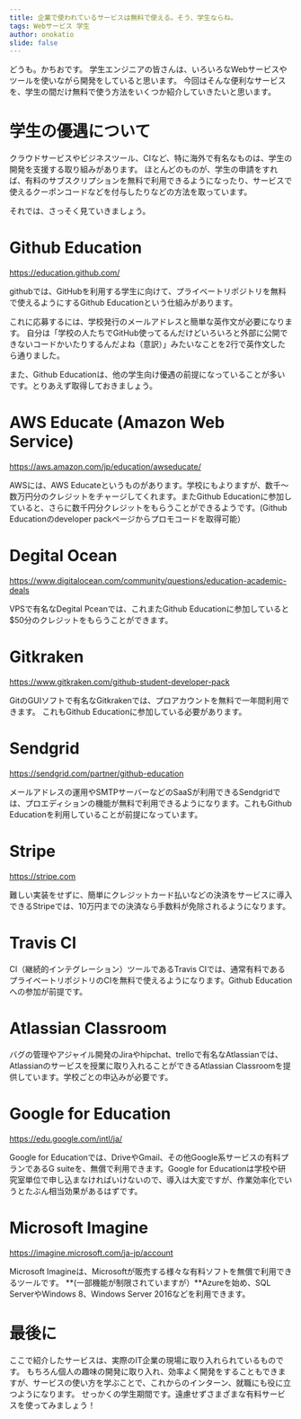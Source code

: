 ```yaml
---
title: 企業で使われているサービスは無料で使える。そう、学生ならね。
tags: Webサービス 学生
author: onokatio
slide: false
---
```

どうも。かちおです。
学生エンジニアの皆さんは、いろいろなWebサービスやツールを使いながら開発をしていると思います。
今回はそんな便利なサービスを、学生の間だけ無料で使う方法をいくつか紹介していきたいと思います。

# 学生の優遇について

クラウドサービスやビジネスツール、CIなど、特に海外で有名なものは、学生の開発を支援する取り組みがあります。
ほとんどのものが、学生の申請をすれば、有料のサブスクリプションを無料で利用できるようになったり、サービスで使えるクーポンコードなどを付与したりなどの方法を取っています。

それでは、さっそく見ていきましょう。

# Github Education

https://education.github.com/

githubでは、GitHubを利用する学生に向けて、プライベートリポジトリを無料で使えるようにするGithub Educationという仕組みがあります。

これに応募するには、学校発行のメールアドレスと簡単な英作文が必要になります。
自分は「学校の人たちでGitHub使ってるんだけどいろいろと外部に公開できないコードかいたりするんだよね（意訳）」みたいなことを2行で英作文したら通りました。

また、Github Educationは、他の学生向け優遇の前提になっていることが多いです。とりあえず取得しておきましょう。

# AWS Educate (Amazon Web Service)

https://aws.amazon.com/jp/education/awseducate/

AWSには、AWS Educateというものがあります。学校にもよりますが、数千〜数万円分のクレジットをチャージしてくれます。またGithub Educationに参加していると、さらに数千円分クレジットをもらうことができるようです。(Github Educationのdeveloper packページからプロモコードを取得可能）

# Degital Ocean

https://www.digitalocean.com/community/questions/education-academic-deals

VPSで有名なDegital Pceanでは、これまたGithub Educationに参加していると$50分のクレジットをもらうことができます。

# Gitkraken

https://www.gitkraken.com/github-student-developer-pack

GitのGUIソフトで有名なGitkrakenでは、プロアカウントを無料で一年間利用できます。
これもGithub Educationに参加している必要があります。

# Sendgrid

https://sendgrid.com/partner/github-education

メールアドレスの運用やSMTPサーバーなどのSaaSが利用できるSendgridでは、プロエディションの機能が無料で利用できるようになります。これもGithub Educationを利用していることが前提になっています。

# Stripe

https://stripe.com

難しい実装をせずに、簡単にクレジットカード払いなどの決済をサービスに導入できるStripeでは、10万円までの決済なら手数料が免除されるようになります。

# Travis CI

CI（継続的インテグレーション）ツールであるTravis CIでは、通常有料であるプライベートリポジトリのCIを無料で使えるようになります。Github Educationへの参加が前提です。

# Atlassian Classroom

バグの管理やアジャイル開発のJiraやhipchat、trelloで有名なAtlassianでは、Atlassianのサービスを授業に取り入れることができるAtlassian Classroomを提供しています。学校ごとの申込みが必要です。

# Google for Education

https://edu.google.com/intl/ja/

Google for Educationでは、DriveやGmail、その他Google系サービスの有料プランであるG suiteを、無償で利用できます。Google for Educationは学校や研究室単位で申し込まなければいけないので、導入は大変ですが、作業効率化でいうとたぶん相当効果があるはずです。

# Microsoft Imagine

https://imagine.microsoft.com/ja-jp/account

Microsoft Imagineは、Microsoftが販売する様々な有料ソフトを無償で利用できるツールです。
**(一部機能が制限されていますが）**Azureを始め、SQL ServerやWindows 8、Windows Server 2016などを利用できます。

# 最後に

ここで紹介したサービスは、実際のIT企業の現場に取り入れられているものです。
もちろん個人の趣味の開発に取り入れ、効率よく開発をすることもできますが、サービスの使い方を学ぶことで、これからのインターン、就職にも役に立つようになります。
せっかくの学生期間です。遠慮せずさまざまな有料サービスを使ってみましょう！

